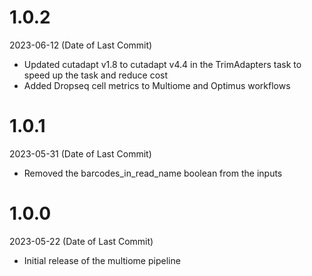 # 1.0.2

2023-06-12 (Date of Last Commit)

* Updated cutadapt v1.8 to cutadapt v4.4 in the TrimAdapters task to speed up the task and reduce cost
* Added Dropseq cell metrics to Multiome and Optimus workflows 

# 1.0.1
2023-05-31 (Date of Last Commit)

* Removed the barcodes_in_read_name boolean from the inputs

# 1.0.0
2023-05-22 (Date of Last Commit)

* Initial release of the multiome pipeline 
